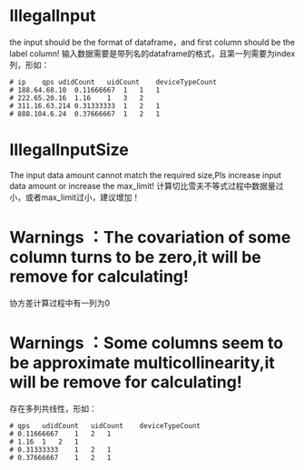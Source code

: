 # IllegalInput
the input should be the format of dataframe，and first column should be the label column!
输入数据需要是带列名的dataframe的格式，且第一列需要为index列，形如：
```
# ip	qps	udidCount	uidCount	deviceTypeCount
# 188.64.68.10	0.11666667	1	1	1
# 222.65.20.16	1.16	1	3	2
# 311.16.63.214	0.31333333	1	2	1
# 888.104.6.24	0.37666667	1	2	1
```

# IllegalInputSize
The input data amount cannot match the required size,Pls increase input data amount or increase the max_limit!
计算切比雪夫不等式过程中数据量过小，或者max_limit过小，建议增加！

# Warnings ：The covariation of some column turns to be zero,it will be remove for calculating!
协方差计算过程中有一列为0

# Warnings ：Some columns seem to be approximate multicollinearity,it will be remove for calculating!
存在多列共线性，形如：
```
# qps	udidCount	uidCount	deviceTypeCount
# 0.11666667	1	2	1
# 1.16	1	2	1
# 0.31333333	1	2	1
# 0.37666667	1	2	1
```